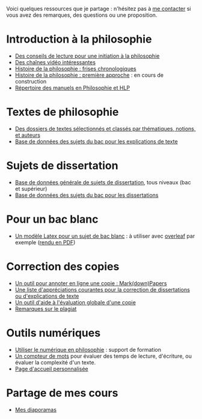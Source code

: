 Voici quelques ressources que je partage : n'hésitez pas à [me contacter](http://eyssette.github.io/) si vous avez des remarques, des questions ou une proposition.

# Introduction à la philosophie

- [Des conseils de lecture pour une initiation à la philosophie](https://eyssette.github.io/ressources-generales-enseignement-philosophie/conseils-lectures-initiation-philosophie)
- [Des chaînes vidéo intéressantes](https://eyssette.github.io/ressources-generales-enseignement-philosophie/chaines-video-interessantes)
- [Histoire de la philosophie : frises chronologiques](https://eyssette.github.io/frise-philo/)
- [Histoire de la philosophie : première approche](https://eyssette.github.io/timelines/philosophie-occidentale.html) : en cours de construction
- [Répertoire des manuels en Philosophie et HLP](https://eyssette.github.io/ressources-generales-enseignement-philosophie/manuels)

# Textes de philosophie

- [Des dossiers de textes sélectionnés et classés par thématiques, notions, et auteurs](https://eyssette.github.io/dossiers/)
- [Base de données des sujets du bac pour les explications de texte ](https://eyssette.github.io/sujets-philosophie-bac/explications.html)

# Sujets de dissertation

- [Base de données générale de sujets de dissertation](https://eyssette.github.io/sujets-philosophie/), tous niveaux (bac et supérieur)
- [Base de données des sujets du bac pour les dissertations](https://eyssette.github.io/sujets-philosophie-bac/dissertations.html)

# Pour un bac blanc
- [Un modèle Latex pour un sujet de bac blanc](https://github.com/eyssette/ressources-generales-enseignement-philosophie/blob/master/modele-bac-blanc.tex) : à utiliser avec [overleaf](https://www.overleaf.com/) par exemple ([rendu en PDF](https://latexonline.cc/compile?url=https%3A%2F%2Fraw.githubusercontent.com%2Feyssette%2Fressources-generales-enseignement-philosophie%2Fmaster%2Fmodele-bac-blanc.tex&trackId=1593107675825))

# Correction des copies
- [Un outil pour annoter en ligne une copie : Mark(down)Papers](https://eyssette.github.io/mark-down-papers/)
- [Une liste d'appréciations courantes pour la correction de dissertations ou d'explications de texte](https://eyssette.github.io/ressources-generales-enseignement-philosophie/liste-appreciations-courantes)
- [Un outil d'aide à l'évaluation globale d'une copie](https://eyssette.github.io/evaluation-rapide/)
- [Remarques sur le plagiat](https://eyssette.github.io/ressources-generales-enseignement-philosophie/remarques-sur-le-plagiat)

# Outils numériques

- [Utiliser le numérique en philosophie](https://eyssette.github.io/marp-slides/slides/Formation_num%C3%A9rique.html) : support de formation
- [Un compteur de mots](https://eyssette.github.io/combiendemots/) pour évaluer des temps de lecture, d'écriture, ou évaluer la complexité d'un texte.
- [Page d'accueil personnalisée](https://eyssette.github.io/start-page/)

# Partage de mes cours

- [Mes diaporamas](https://eyssette.github.io/marp-slides/)